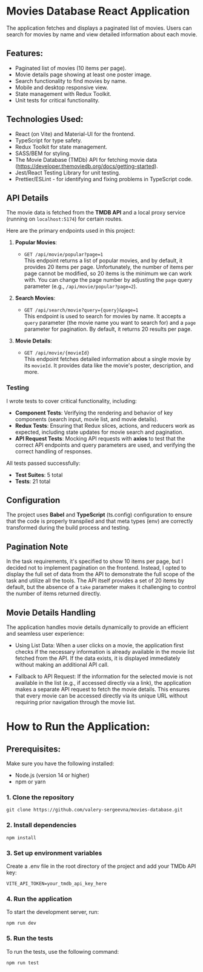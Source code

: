 # Movies Database React Application

The application fetches and displays a paginated list of movies. Users can search for movies by name and view detailed information about each movie.

## Features:
- Paginated list of movies (10 items per page).
- Movie details page showing at least one poster image.
- Search functionality to find movies by name.
- Mobile and desktop responsive view.
- State management with Redux Toolkit.
- Unit tests for critical functionality.

## Technologies Used: 
- React (on Vite) and Material-UI for the frontend.
- TypeScript for type safety.
- Redux Toolkit for state management.
- SASS/BEM for styling.
- The Movie Database (TMDb) API for fetching movie data (https://developer.themoviedb.org/docs/getting-started).
- Jest/React Testing Library for unit testing.
- Prettier/ESLint - for identifying and fixing problems in TypeScript code.

## API Details

The movie data is fetched from the **TMDB API** and a local proxy service (running on `localhost:5174`) for certain routes.

Here are the primary endpoints used in this project:

1. **Popular Movies**: 
   - `GET /api/movie/popular?page=1`  
     This endpoint returns a list of popular movies, and by default, it provides 20 items per page. Unfortunately, the number of items per page cannot be modified, so 20 items is the minimum we can work with. You can change the page number by adjusting the `page` query parameter (e.g., `/api/movie/popular?page=2`).

2. **Search Movies**:
   - `GET /api/search/movie?query={query}&page=1`  
     This endpoint is used to search for movies by name. It accepts a `query` parameter (the movie name you want to search for) and a `page` parameter for pagination. By default, it returns 20 results per page.

3. **Movie Details**:
   - `GET /api/movie/{movieId}`  
     This endpoint fetches detailed information about a single movie by its `movieId`. It provides data like the movie's poster, description, and more.

### Testing

I wrote tests to cover critical functionality, including:

- **Component Tests**: Verifying the rendering and behavior of key components (search input, movie list, and movie details).
- **Redux Tests**: Ensuring that Redux slices, actions, and reducers work as expected, including state updates for movie search and pagination.
- **API Request Tests**: Mocking API requests with **axios** to test that the correct API endpoints and query parameters are used, and verifying the correct handling of responses.

All tests passed successfully:

- **Test Suites**: 5 total
- **Tests**: 21 total

## Configuration

The project uses **Babel** and **TypeScript** (ts.config) configuration to ensure that the code is properly transpiled and that meta types (env) are correctly transformed during the build process and testing. 

## Pagination Note
In the task requirements, it's specified to show 10 items per page, but I decided not to implement pagination on the frontend. Instead, I opted to display the full set of data from the API to demonstrate the full scope of the task and utilize all the tools. The API itself provides a set of 20 items by default, but the absence of a `take` parameter makes it challenging to control the number of items returned directly.

## Movie Details Handling
The application handles movie details dynamically to provide an efficient and seamless user experience:

- Using List Data:
When a user clicks on a movie, the application first checks if the necessary information is already available in the movie list fetched from the API. If the data exists, it is displayed immediately without making an additional API call.

- Fallback to API Request:
If the information for the selected movie is not available in the list (e.g., if accessed directly via a link), the application makes a separate API request to fetch the movie details. This ensures that every movie can be accessed directly via its unique URL without requiring prior navigation through the movie list.
  
# How to Run the Application:

## Prerequisites:
Make sure you have the following installed:
- Node.js (version 14 or higher)
- npm or yarn

### 1. Clone the repository
```
git clone https://github.com/valery-sergeevna/movies-database.git
```

### 2. Install dependencies
```
npm install
```

### 3. Set up environment variables
Create a .env file in the root directory of the project and add your TMDb API key:
```
VITE_API_TOKEN=your_tmdb_api_key_here
```
### 4. Run the application
To start the development server, run:

```
npm run dev
```
### 5. Run the tests
To run the tests, use the following command:
```
npm run test
```
